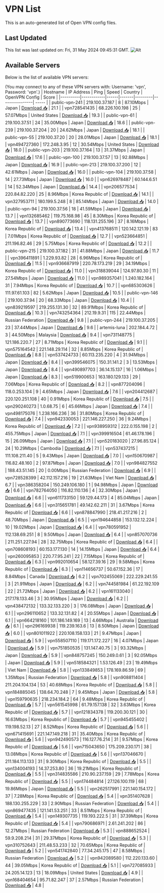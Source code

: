 # VPN List

This is an auto-generated list of Open VPN config files.

## Last Updated

This list was last updated on: Fri, 31 May 2024 09:45:31 GMT.
![Alt](https://repobeats.axiom.co/api/embed/186b98318ef1479477931607c1ad7d823f12451f.svg "Repobeats analytics image")

## Available Servers

Below is the list of available VPN servers:

(You may connect to any of these VPN servers with: Username: 'vpn', Password: 'vpn'.)
| Hostname | IP Address | Ping | Speed | Country | OpenVPN Config | Score |
|----------|------------|------|-------|---------|----------------| ----- |
| public-vpn-241 | 219.100.37.187 | 8 | 87.10Mbps | Japan | [Download 📥](./configs/server_0_JP.ovpn) | 21.1 |
| vpn728541435 | 68.226.100.198 | 25 | 57.07Mbps | United States | [Download 📥](./configs/server_1_US.ovpn) | 19.3 |
| public-vpn-61 | 219.100.37.51 | 24 | 35.00Mbps | Japan | [Download 📥](./configs/server_2_JP.ovpn) | 18.6 |
| public-vpn-239 | 219.100.37.204 | 20 | 24.62Mbps | Japan | [Download 📥](./configs/server_3_JP.ovpn) | 18.1 |
| public-vpn-55 | 219.100.37.20 | 20 | 28.01Mbps | Japan | [Download 📥](./configs/server_4_JP.ovpn) | 18.1 |
| vpn494727360 | 172.248.3.95 | 12 | 30.54Mbps | United States | [Download 📥](./configs/server_5_US.ovpn) | 18.0 |
| public-vpn-203 | 219.100.37.164 | 13 | 31.37Mbps | Japan | [Download 📥](./configs/server_6_JP.ovpn) | 17.6 |
| public-vpn-100 | 219.100.37.57 | 13 | 92.88Mbps | Japan | [Download 📥](./configs/server_7_JP.ovpn) | 16.9 |
| public-vpn-213 | 219.100.37.200 | 12 | 42.61Mbps | Japan | [Download 📥](./configs/server_8_JP.ovpn) | 16.0 |
| public-vpn-104 | 219.100.37.58 | 14 | 27.73Mbps | Japan | [Download 📥](./configs/server_9_JP.ovpn) | 16.0 |
| vpn626978487 | 60.144.6.51 | 14 | 52.34Mbps | Japan | [Download 📥](./configs/server_10_JP.ovpn) | 14.4 |
| vpn206577534 | 220.84.82.220 | 25 | 8.96Mbps | Korea Republic of | [Download 📥](./configs/server_11_KR.ovpn) | 14.1 |
| vpn327953711 | 180.199.5.248 | 8 | 85.14Mbps | Japan | [Download 📥](./configs/server_12_JP.ovpn) | 14.0 |
| public-vpn-94 | 219.100.37.56 | 18 | 41.59Mbps | Japan | [Download 📥](./configs/server_13_JP.ovpn) | 13.7 |
| vpn132685462 | 119.75.168.98 | 45 | 8.30Mbps | Korea Republic of | [Download 📥](./configs/server_14_KR.ovpn) | 13.7 |
| vpn890773690 | 118.131.255.196 | 37 | 8.16Mbps | Korea Republic of | [Download 📥](./configs/server_15_KR.ovpn) | 13.4 |
| vpn413768511 | 120.142.121.19 | 83 | 7.01Mbps | Korea Republic of | [Download 📥](./configs/server_16_KR.ovpn) | 12.7 |
| vpn523664851 | 211.196.82.46 | 29 | 5.75Mbps | Korea Republic of | [Download 📥](./configs/server_17_KR.ovpn) | 12.2 |
| public-vpn-215 | 219.100.37.182 | 31 | 41.88Mbps | Japan | [Download 📥](./configs/server_18_JP.ovpn) | 11.7 |
| vpn396411891 | 1.229.93.82 | 28 | 6.96Mbps | Korea Republic of | [Download 📥](./configs/server_19_KR.ovpn) | 11.5 |
| vpn936687919 | 220.78.173.219 | 29 | 34.19Mbps | Korea Republic of | [Download 📥](./configs/server_20_KR.ovpn) | 11.0 |
| vpn318839044 | 124.97.80.30 | 11 | 27.54Mbps | Japan | [Download 📥](./configs/server_21_JP.ovpn) | 11.0 |
| vpn989357041 | 1.240.182.164 | 31 | 7.94Mbps | Korea Republic of | [Download 📥](./configs/server_22_KR.ovpn) | 10.7 |
| vpn685303626 | 111.97.61.103 | 82 | 5.62Mbps | Japan | [Download 📥](./configs/server_23_JP.ovpn) | 10.5 |
| public-vpn-146 | 219.100.37.94 | 20 | 68.33Mbps | Japan | [Download 📥](./configs/server_24_JP.ovpn) | 10.4 |
| vpn839219597 | 219.255.131.30 | 32 | 89.91Mbps | Korea Republic of | [Download 📥](./configs/server_25_KR.ovpn) | 10.3 |
| vpn743254364 | 212.19.9.31 | 115 | 22.44Mbps | Russian Federation | [Download 📥](./configs/server_26_RU.ovpn) | 9.8 |
| public-vpn-244 | 219.100.37.205 | 23 | 37.44Mbps | Japan | [Download 📥](./configs/server_27_JP.ovpn) | 9.6 |
| artemis-luna | 202.184.4.72 | 3 | 44.50Mbps | Malaysia | [Download 📥](./configs/server_28_MY.ovpn) | 9.4 |
| vpn731148775 | 121.186.220.7 | 27 | 8.71Mbps | Korea Republic of | [Download 📥](./configs/server_29_KR.ovpn) | 9.1 |
| vpn575164542 | 221.148.29.114 | 32 | 8.85Mbps | Korea Republic of | [Download 📥](./configs/server_30_KR.ovpn) | 8.8 |
| vpn537424733 | 60.113.235.220 | 4 | 31.94Mbps | Japan | [Download 📥](./configs/server_31_JP.ovpn) | 8.4 |
| vpn399546075 | 150.31.141.2 | 3 | 13.53Mbps | Japan | [Download 📥](./configs/server_32_JP.ovpn) | 8.4 |
| vpn490897703 | 36.14.15.137 | 16 | 1.06Mbps | Japan | [Download 📥](./configs/server_33_JP.ovpn) | 8.3 |
| vpn519900653 | 163.180.129.133 | 29 | 7.06Mbps | Korea Republic of | [Download 📥](./configs/server_34_KR.ovpn) | 8.2 |
| vpn877204096 | 118.0.253.104 | 9 | 4.65Mbps | Japan | [Download 📥](./configs/server_35_JP.ovpn) | 7.6 |
| vpn204412687 | 220.120.251.108 | 40 | 0.91Mbps | Korea Republic of | [Download 📥](./configs/server_36_KR.ovpn) | 7.5 |
| vpn290240273 | 1.0.68.75 | 6 | 45.66Mbps | Japan | [Download 📥](./configs/server_37_JP.ovpn) | 7.4 |
| vpn498175076 | 1.238.166.236 | 36 | 31.80Mbps | Korea Republic of | [Download 📥](./configs/server_38_KR.ovpn) | 7.4 |
| vpn942330053 | 221.146.227.250 | 36 | 9.24Mbps | Korea Republic of | [Download 📥](./configs/server_39_KR.ovpn) | 7.2 |
| vpn938959312 | 222.0.155.198 | 2 | 455.75Mbps | Japan | [Download 📥](./configs/server_40_JP.ovpn) | 7.1 |
| vpn399916504 | 61.46.178.196 | 15 | 26.09Mbps | Japan | [Download 📥](./configs/server_41_JP.ovpn) | 7.1 |
| vpn520183020 | 27.96.85.124 | 24 | 10.29Mbps | Cambodia | [Download 📥](./configs/server_42_KH.ovpn) | 7.1 |
| vpn537437215 | 111.108.211.40 | 5 | 9.43Mbps | Japan | [Download 📥](./configs/server_43_JP.ovpn) | 7.0 |
| vpn150670987 | 116.82.48.160 | 2 | 97.87Mbps | Japan | [Download 📥](./configs/server_44_JP.ovpn) | 7.0 |
| vpn984827552 | 188.43.51.145 | 20 | 0.00Mbps | Russian Federation | [Download 📥](./configs/server_45_RU.ovpn) | 6.9 |
| vpn728528399 | 42.112.157.216 | 19 | 21.63Mbps | Viet Nam | [Download 📥](./configs/server_46_VN.ovpn) | 6.7 |
| vpn386358204 | 150.249.106.180 | 1 | 94.98Mbps | Japan | [Download 📥](./configs/server_47_JP.ovpn) | 6.6 |
| vpn782764050 | 116.82.110.136 | 4 | 32.30Mbps | Japan | [Download 📥](./configs/server_48_JP.ovpn) | 6.6 |
| vpn611733150 | 59.129.44.173 | 4 | 85.04Mbps | Japan | [Download 📥](./configs/server_49_JP.ovpn) | 6.6 |
| vpn315651781 | 49.142.62.211 | 31 | 3.67Mbps | Korea Republic of | [Download 📥](./configs/server_50_KR.ovpn) | 6.6 |
| vpn878847990 | 218.41.217.216 | 2 | 48.70Mbps | Japan | [Download 📥](./configs/server_51_JP.ovpn) | 6.5 |
| vpn194644858 | 153.132.12.224 | 10 | 19.02Mbps | Japan | [Download 📥](./configs/server_52_JP.ovpn) | 6.4 |
| vpn780591952 | 112.138.69.251 | 8 | 9.50Mbps | Japan | [Download 📥](./configs/server_53_JP.ovpn) | 6.4 |
| vpn857070736 | 211.251.227.94 | 28 | 32.75Mbps | Korea Republic of | [Download 📥](./configs/server_54_KR.ovpn) | 6.4 |
| vpn708608193 | 60.153.177.130 | 14 | 14.15Mbps | Japan | [Download 📥](./configs/server_55_JP.ovpn) | 6.4 |
| vpn260095853 | 220.77.95.241 | 22 | 7.15Mbps | Korea Republic of | [Download 📥](./configs/server_56_KR.ovpn) | 6.3 |
| vpn992010654 | 58.127.39.16 | 29 | 9.58Mbps | Korea Republic of | [Download 📥](./configs/server_57_KR.ovpn) | 6.3 |
| vpn114656737 | 50.67.152.36 | 17 | 8.84Mbps | Canada | [Download 📥](./configs/server_58_CA.ovpn) | 6.2 |
| vpn702455069 | 222.229.241.55 | 3 | 21.91Mbps | Japan | [Download 📥](./configs/server_59_JP.ovpn) | 6.2 |
| vpn744581984 | 61.22.192.109 | 22 | 21.72Mbps | Japan | [Download 📥](./configs/server_60_JP.ovpn) | 6.2 |
| vpn161133040 | 217.178.133.46 | 3 | 30.95Mbps | Japan | [Download 📥](./configs/server_61_JP.ovpn) | 6.2 |
| vpn438472132 | 133.32.133.220 | 3 | 176.08Mbps | Japan | [Download 📥](./configs/server_62_JP.ovpn) | 6.1 |
| vpn296110652 | 133.32.131.82 | 4 | 20.55Mbps | Japan | [Download 📥](./configs/server_63_JP.ovpn) | 6.1 |
| vpn664218160 | 101.186.149.169 | 13 | 4.66Mbps | Australia | [Download 📥](./configs/server_64_AU.ovpn) | 6.1 |
| vpn296169938 | 119.239.163.6 | 13 | 8.50Mbps | Japan | [Download 📥](./configs/server_65_JP.ovpn) | 6.0 |
| vpn801011922 | 220.108.158.133 | 21 | 9.47Mbps | Japan | [Download 📥](./configs/server_66_JP.ovpn) | 5.9 |
| vpn558507110 | 119.171.172.227 | 16 | 4.07Mbps | Japan | [Download 📥](./configs/server_67_JP.ovpn) | 5.9 |
| vpn751850535 | 131.147.40.75 | 3 | 93.32Mbps | Japan | [Download 📥](./configs/server_68_JP.ovpn) | 5.9 |
| vpn848757245 | 150.249.0.61 | 3 | 92.05Mbps | Japan | [Download 📥](./configs/server_69_JP.ovpn) | 5.9 |
| vpn518584321 | 1.53.126.49 | 23 | 19.49Mbps | Viet Nam | [Download 📥](./configs/server_70_VN.ovpn) | 5.8 |
| vpn133849853 | 178.169.86.59 | 69 | 1.35Mbps | Russian Federation | [Download 📥](./configs/server_71_RU.ovpn) | 5.8 |
| vpn908811404 | 211.204.104.134 | 53 | 40.68Mbps | Korea Republic of | [Download 📥](./configs/server_72_KR.ovpn) | 5.8 |
| vpn184885045 | 138.64.70.248 | 7 | 9.45Mbps | Japan | [Download 📥](./configs/server_73_JP.ovpn) | 5.8 |
| vpn159790635 | 218.234.184.2 | 64 | 9.48Mbps | Korea Republic of | [Download 📥](./configs/server_74_KR.ovpn) | 5.7 |
| vpn561545998 | 61.79.157.138 | 32 | 3.63Mbps | Korea Republic of | [Download 📥](./configs/server_75_KR.ovpn) | 5.7 |
| vpn121834378 | 119.200.30.121 | 30 | 16.63Mbps | Korea Republic of | [Download 📥](./configs/server_76_KR.ovpn) | 5.7 |
| vpn945455402 | 119.198.52.13 | 27 | 8.52Mbps | Korea Republic of | [Download 📥](./configs/server_77_KR.ovpn) | 5.6 |
| vpn671415691 | 221.147.149.218 | 31 | 35.40Mbps | Korea Republic of | [Download 📥](./configs/server_78_KR.ovpn) | 5.6 |
| vpn942490573 | 116.127.76.214 | 31 | 9.57Mbps | Korea Republic of | [Download 📥](./configs/server_79_KR.ovpn) | 5.6 |
| vpn715043650 | 175.209.230.171 | 38 | 13.08Mbps | Korea Republic of | [Download 📥](./configs/server_80_KR.ovpn) | 5.6 |
| vpn137046670 | 211.184.113.133 | 31 | 9.30Mbps | Korea Republic of | [Download 📥](./configs/server_81_KR.ovpn) | 5.5 |
| vpn134004193 | 14.37.253.80 | 36 | 19.21Mbps | Korea Republic of | [Download 📥](./configs/server_82_KR.ovpn) | 5.5 |
| vpn314835586 | 210.90.237.159 | 29 | 7.78Mbps | Korea Republic of | [Download 📥](./configs/server_83_KR.ovpn) | 5.5 |
| vpn174484814 | 27.126.100.119 | 68 | 19.86Mbps | Japan | [Download 📥](./configs/server_84_JP.ovpn) | 5.5 |
| vpn262517991 | 221.140.154.172 | 37 | 7.28Mbps | Korea Republic of | [Download 📥](./configs/server_85_KR.ovpn) | 5.4 |
| vpn351407628 | 188.130.255.229 | 33 | 2.90Mbps | Russian Federation | [Download 📥](./configs/server_86_RU.ovpn) | 5.4 |
| vpn869477435 | 121.141.53.251 | 33 | 8.51Mbps | Korea Republic of | [Download 📥](./configs/server_87_KR.ovpn) | 5.4 |
| vpn149307735 | 119.193.222.5 | 31 | 37.39Mbps | Korea Republic of | [Download 📥](./configs/server_88_KR.ovpn) | 5.4 |
| vpn790686971 | 2.61.241.202 | 86 | 12.27Mbps | Russian Federation | [Download 📥](./configs/server_89_RU.ovpn) | 5.3 |
| vpn888652524 | 59.9.208.214 | 31 | 29.37Mbps | Korea Republic of | [Download 📥](./configs/server_90_KR.ovpn) | 5.3 |
| vpn310752643 | 211.48.53.233 | 32 | 70.65Mbps | Korea Republic of | [Download 📥](./configs/server_91_KR.ovpn) | 5.2 |
| vpn541742840 | 77.34.245.175 | 47 | 8.58Mbps | Russian Federation | [Download 📥](./configs/server_92_RU.ovpn) | 5.2 |
| vpn942089580 | 112.220.133.60 | 44 | 39.05Mbps | Korea Republic of | [Download 📥](./configs/server_93_KR.ovpn) | 5.1 |
| vpn727085933 | 24.205.14.123 | 13 | 18.09Mbps | United States | [Download 📥](./configs/server_94_US.ovpn) | 4.9 |
| vpn168404654 | 95.71.82.247 | 37 | 2.57Mbps | Russian Federation | [Download 📥](./configs/server_95_RU.ovpn) | 4.8 |

